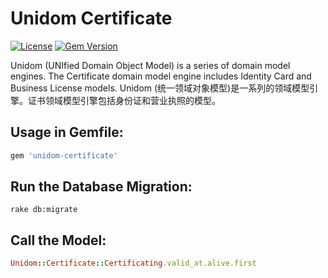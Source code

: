 # Unidom Certificate

[![License](https://img.shields.io/badge/license-MIT-green.svg)](http://opensource.org/licenses/MIT)
[![Gem Version](https://badge.fury.io/rb/unidom-certificate.svg)](https://badge.fury.io/rb/unidom-certificate)

Unidom (UNIfied Domain Object Model) is a series of domain model engines. The Certificate domain model engine includes Identity Card and Business License models.
Unidom (统一领域对象模型)是一系列的领域模型引擎。证书领域模型引擎包括身份证和营业执照的模型。

## Usage in Gemfile:
```ruby
gem 'unidom-certificate'
```

## Run the Database Migration:
```shell
rake db:migrate
```

## Call the Model:
```ruby
Unidom::Certificate::Certificating.valid_at.alive.first
```
